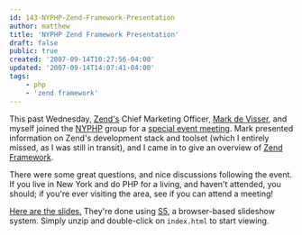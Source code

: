 ```yaml
---
id: 143-NYPHP-Zend-Framework-Presentation
author: matthew
title: 'NYPHP Zend Framework Presentation'
draft: false
public: true
created: '2007-09-14T10:27:56-04:00'
updated: '2007-09-14T14:07:41-04:00'
tags:
    - php
    - 'zend framework'
---
```

This past Wednesday, [Zend's](http://www.zend.com/) Chief Marketing Officer,
[Mark de Visser](http://blogs.zend.com/author/mark/), and myself joined the
[NYPHP](http://nyphp.org/) group for a [special event meeting](http://nyphp.org/content/calendar/view_entry.php?id=112&date=20070912).
Mark presented information on Zend's development stack and toolset (which I
entirely missed, as I was still in transit), and I came in to give an overview
of [Zend Framework](http://framework.zend.com/).

There were some great questions, and nice discussions following the event. If
you live in New York and do PHP for a living, and haven't attended, you should;
if you're ever visiting the area, see if you can attend a meeting!

[Here are the slides.](/uploads/FrameworkPresentation.zip "FrameworkPresentation.zip")
They're done using [S5](http://meyerweb.com/eric/tools/s5/), a browser-based
slideshow system.  Simply unzip and double-click on `index.html` to start viewing.
